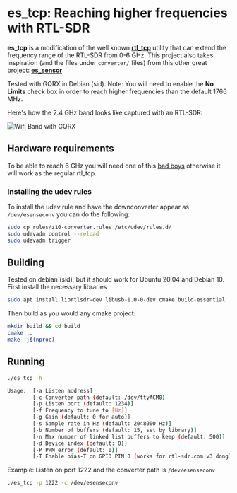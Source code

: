 # es_tcp: Reaching higher frequencies with RTL-SDR

**es\_tcp** is a modification of the well known [**rtl_tcp**](https://github.com/pinkavaj/rtl-sdr/blob/master/src/rtl_tcp.c) utility that can extend the frequency range of the RTL-SDR from 0-6 GHz. This project also takes inspiration (and the files under ```converter/``` files) from this other great project: [**es_sensor**](https://github.com/electrosense/es-sensor)

Tested with GQRX in Debian (sid). Note: You will need to enable the **No Limits** check box in order to reach higher frequencies than the default 1766 MHz.

Here's how the 2.4 GHz band looks like captured with an RTL-SDR:

![Wifi Band with GQRX](./img/gqrx.gif)

## Hardware requirements

To be able to reach 6 GHz you will need one of this [bad boys](https://github.com/electrosense/hardware) otherwise it will work as the regular rtl_tcp.

### Installing the udev rules
To install the udev rule and have the downconverter appear as ```/dev/esenseconv``` you can do the following:
```bash
sudo cp rules/z10-converter.rules /etc/udev/rules.d/
sudo udevadm control --reload
sudo udevadm trigger
```

## Building

Tested on debian (sid), but it should work for Ubuntu 20.04 and Debian 10. First install the necessary libraries

```bash
sudo apt install librtlsdr-dev libusb-1.0-0-dev cmake build-essential
```

Then build as you would any cmake project:
```bash
mkdir build && cd build
cmake ..
make -j$(nproc)
```

## Running

```bash
./es_tcp -h
```

```bash
Usage:  [-a Listen address]
        [-c Converter path (default: /dev/ttyACM0)      
        [-p Listen port (default: 1234)]
        [-f Frequency to tune to [Hz]]
        [-g Gain (default: 0 for auto)]
        [-s Sample rate in Hz (default: 2048000 Hz)]
        [-b Number of buffers (default: 15, set by library)]
        [-n Max number of linked list buffers to keep (default: 500)]
        [-d Device index (default: 0)]
        [-P PPM error (default: 0)]
        [-T Enable bias-T on GPIO PIN 0 (works for rtl-sdr.com v3 dongles)]
```

Example: Listen on port 1222 and the converter path is ```/dev/esenseconv```
```bash
./es_tcp -p 1222 -c /dev/esenseconv
```



